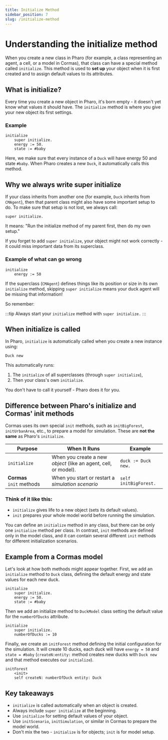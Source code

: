 ```yaml
---
title: Initialize Method
sidebar_position: 7
slug: /initialize-method
---
```


# Understanding the initialize method

When you create a new class in Pharo (for example, a class representing an agent, a cell, or a model in Cormas), that class can have a special method called `initialize`. This method is used to **set up** your object when it is first created and to assign default values to its attributes.

## What is initialize?

Every time you create a new object in Pharo, it's born empty - it doesn't yet know what values it should have. The `initialize` method is where you give your new object its first settings.

### Example

```smalltalk title="Duck"
initialize
    super initialize.
    energy := 50.
    state := #baby
```

Here, we make sure that every instance of a `Duck` will have energy 50 and state `#baby`. When Pharo creates a new `Duck`, it automatically calls this method.

## Why we always write super initialize

If your class inherits from another one (for example, `Duck` inherits from `CMAgent`), then that parent class might also have some important setup to do. To make sure that setup is not lost, we always call:

```smalltalk
super initialize.
```

It means: "Run the initialize method of my parent first, then do my own setup."

If you forget to add `super initialize`, your object might not work correctly - it could miss important data from its superclass.

### Example of what can go wrong

```smalltalk title="Duck"
initialize
    energy := 50
```

If the superclass (`CMAgent`) defines things like its position or size in its own `initialize` method, skipping `super initialize` means your duck agent will be missing that information!

So remember:

:::tip
Always start your `initialize` method with `super initialize.`
:::

## When initialize is called

In Pharo, `initialize` is automatically called when you create a new instance using:

```smalltalk
Duck new
```

This automatically runs:

1. The `initialize` of all superclasses (through `super initialize`),
2. Then your class's own `initialize`.

You don't have to call it yourself - Pharo does it for you.

## Difference between Pharo's initialize and Cormas' init methods

Cormas uses its own special `init` methods, such as `initBigForest`, `initUrbanArea`, etc., to prepare a model for simulation. These are **not the same** as Pharo's `initialize`.

| Purpose | When It Runs | Example |
|---|---|---|
| `initialize` | When you create a new *object* (like an agent, cell, or model). | `duck := Duck new.`   |
| **Cormas** `init` methods | When you start or restart a *simulation scenario* | `self initBigForest.` |

### Think of it like this:

- `initialize` gives life to a new object (sets its default values).
- `init` prepares your whole model world before running the simulation.

You can define an `initialize` method in any class, but there can be only one `initialize` method per class. In contrast, `init` methods are defined only in the model class, and it can contain several different `init` methods for different initialization scenarios.

## Example from a Cormas model

Let's look at how both methods might appear together. First, we add an `initialize` method to `Duck` class, defining the default energy and state values for each new duck.

```smalltalk title="Duck"
initialize
    super initialize.
    energy := 50.
    state := #baby
```

Then we add an initialize method to `DuckModel` class setting the default value for the `numberOfDucks` attribute.

```smalltalk title="DuckModel"
initialize
    super initialize.
    numberOfDucks := 10
```

Finally, we create an `initForest` method defining the initial configuration for the simulation. It will create 10 ducks, each duck will have `energy = 50` and `state = #baby` (`createN:entity:` method creates new ducks with `Duck new` and that method executes our `initialize`).

```smalltalk title="DuckModel"
initForest
    <init>
    self createN: numberOfDuck entity: Duck
```

## Key takeaways

- `initialize` is called automatically when an object is created.
- Always include `super initialize` at the beginning.
- Use `initialize` for setting default values of your object.
- Use `initScenario`, `initSimulation`, or similar in Cormas to prepare the model world.
- Don't mix the two - `initialize` is for objects; `init` is for model setup.


